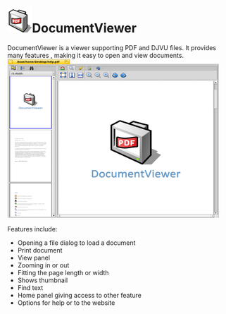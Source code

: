 ![DocumentViewer icon](DocumentViewer_icon.png)DocumentViewer
=

DocumentViewer is a viewer supporting PDF and DJVU files. 
It provides many features , making it easy to open and view documents.<br>
<img src="DocumentViewerScreenshot.png" height="360" width="480">
 
 Features include:
  * Opening a file dialog to load a document
  * Print document
  * View panel
  * Zooming in or out
  * Fitting the page length or width
  * Shows thumbnail
  * Find text
  * Home panel giving access to other feature
  * Options for help or to the website

